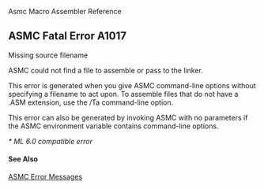 Asmc Macro Assembler Reference

## ASMC Fatal Error A1017

Missing source filename

ASMC could not find a file to assemble or pass to the linker.

This error is generated when you give ASMC command-line options without specifying a filename to act upon. To assemble files that do not have a .ASM extension, use the /Ta command-line option.

This error can also be generated by invoking ASMC with no parameters if the ASMC environment variable contains command-line options.

_* ML 6.0 compatible error_

#### See Also

[ASMC Error Messages](readme.md)